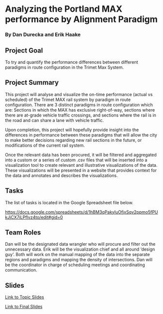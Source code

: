 # Analyzing the Portland MAX performance by Alignment Paradigm
### By Dan Durecka and Erik Haake

## Project Goal

To try and quantify the performance differences between different paradigms in route configuration in the Trimet Max System.

## Project Summary

This project will analyse and visualize the on-time performance (actual vs scheduled) of the Trimet MAX rail system by paradigm in route configuration. There are 3 distinct paradigms in route configuration which are: Sections in which the MAX has exclusive right-of-way, sections where there are at-grade vehicle traffic crossings, and sections where the rail is in the road and can share a lane with vehicle traffic. 

Upon completion, this project will hopefully provide insight into the differences in performance between these paradigms that will allow the city to make better decisions regarding new rail sections in the future, or modifications of the current rail system.

Once the relevant data has been procured, it will be filtered and aggregated into a custom or a series of custom .csv files that will be inserted into a visualization tool to create relevant and illustrative visualizations of the data. These visualizations will be presented in a website that provides context for the data and annotates and describes the visualizations.

## Tasks

The list of tasks is located in the Google Spreadsheet file below.

https://docs.google.com/spreadsheets/d/1hBM3qPakyluOfjxSqv2ppmo5fPUkJjCX7iLPflvz4to/edit#gid=0

## Team Roles

Dan will be the designated data wrangler who will procure and filter out the unnecessary data.
Erik will be the visualization chief and all around ‘design guy’. Both will work on the manual mapping of the data into the separate regions and paradigms and mapping the density of intersections. Dan will be the coordinator in charge of scheduling meetings and coordinating communication.

## Slides

[Link to Topic Slides](https://docs.google.com/presentation/d/1G8Iwff3WGNNuuw8Ls1qbsYimKQsISUyN6GdZFdsv_fg/edit#slide=id.g7d75859a70_0_1091)

[Link to Final Slides](https://docs.google.com/presentation/d/1qHjNR96cmyuW_gzXfaL_mif3Q-Fq7w1ZgAvnm-SZisY/edit#slide=id.g7157502c4d_0_110)
